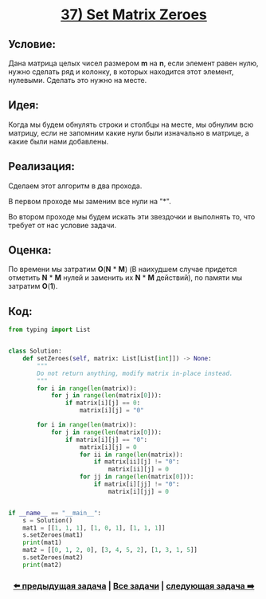 <div align='center'>
<h1><a href='https://leetcode.com/problems/set-matrix-zeroes/description/'><strong>37) Set Matrix Zeroes</strong></a></h1>
</div>

## **Условие:**

Дана матрица целых чисел размером **m** на **n**, если элемент равен нулю, нужно сделать ряд и колонку, в которых находится этот элемент, нулевыми. Сделать это нужно на месте.

## **Идея:**

Когда мы будем обнулять строки и столбцы на месте, мы обнулим всю матрицу, если не запомним какие нули были изначально в матрице, а какие были нами добавлены.

## **Реализация:**

Сделаем этот алгоритм в два прохода.

В первом проходе мы заменим все нули на "*".

Во втором проходе мы будем искать эти звездочки и выполнять то, что требует от нас условие задачи.



## **Оценка:**

По времени мы затратим **O**(**N** * **M**) (В наихудшем случае придется отметить **N** * **M** нулей и заменить их **N** * **M** действий), по памяти мы затратим **O**(**1**).

## Код:
```python
from typing import List


class Solution:
    def setZeroes(self, matrix: List[List[int]]) -> None:
        """
        Do not return anything, modify matrix in-place instead.
        """
        for i in range(len(matrix)):
            for j in range(len(matrix[0])):
                if matrix[i][j] == 0:
                    matrix[i][j] = "0"

        for i in range(len(matrix)):
            for j in range(len(matrix[0])):
                if matrix[i][j] == "0":
                    matrix[i][j] = 0
                    for ii in range(len(matrix)):
                        if matrix[ii][j] != "0":
                            matrix[ii][j] = 0
                    for jj in range(len(matrix[0])):
                        if matrix[i][jj] != "0":
                            matrix[i][jj] = 0


if __name__ == "__main__":
    s = Solution()
    mat1 = [[1, 1, 1], [1, 0, 1], [1, 1, 1]]
    s.setZeroes(mat1)
    print(mat1)
    mat2 = [[0, 1, 2, 0], [3, 4, 5, 2], [1, 3, 1, 5]]
    s.setZeroes(mat2)
    print(mat2)

```

<div align='center'><h3><a href='https://github.com/TAskMAster339/PythonAlgorithms/tree/main/36.Rotate%20Image'>⬅️ предыдущая задача</a>&nbsp;|&nbsp;<a href='https://github.com/TAskMAster339/PythonAlgorithms/tree/main/README.md'>Все задачи</a>&nbsp;|&nbsp;<a href='https://github.com/TAskMAster339/PythonAlgorithms/tree/main/38.Game%20of%20Life'>следующая задача ➡️</a></h3></div>